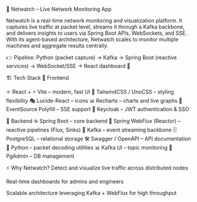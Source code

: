 📡 Netwatch – Live Network Monitoring App

Netwatch is a real-time network monitoring and visualization platform.
It captures live traffic at packet level, streams it through a Kafka backbone, and delivers insights to users via Spring Boot APIs, WebSockets, and SSE.
With its agent-based architecture, Netwatch scales to monitor multiple machines and aggregate results centrally.

👉 Pipeline: Python (packet capture) → Kafka → Spring Boot (reactive services) → WebSocket/SSE → React dashboard 🚀

🏗️ Tech Stack
🔹 Frontend

⚛️ React + ⚡ Vite – modern, fast UI
🎨 TailwindCSS / UnoCSS – styling flexibility
🎭 Lucide-React – icons
📊 Recharts – charts and live graphs
🔌 EventSource Polyfill – SSE support
🔑 Keycloak – JWT authentication & SSO

🔹 Backend
☕ Spring Boot – core backend
🔄 Spring WebFlux (Reactor) – reactive pipelines (Flux, Sinks)
📨 Kafka – event streaming backbone
🗄️ PostgreSQL – relational storage
🛠️ Swagger / OpenAPI – API documentation
🐍 Python – packet decoding utilities
📊 Kafka UI – topic monitoring
🐘 PgAdmin – DB management

⚡ Why Netwatch?
Detect and visualize live traffic across distributed nodes

Real-time dashboards for admins and engineers

Scalable architecture leveraging Kafka + WebFlux for high throughput
